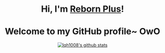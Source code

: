 <h1 align="center">Hi, I'm <a href="https://www.lqh1008.com">Reborn Plus</a>!</h1>
<h1 align="center">Welcome to my GitHub profile~ OwO</h1>

<p align="center">
  <a href="https://github.com/lqh1008"><img src="https://github-readme-stats.vercel.app/api?username=lqh1008&hide_border=true&show_icons=true" alt="lqh1008's github stats"></a>
</p>

